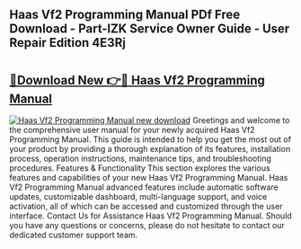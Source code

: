 ## Haas Vf2 Programming Manual PDf Free Download - Part-lZK Service Owner Guide - User Repair Edition 4E3Rj

# <h2><a href="http://bc6780.oget.top/?id=Haas+Vf2+Programming+Manual">🔗Download New 👉🔴 Haas Vf2 Programming Manual</a></h2>

[![Haas Vf2 Programming Manual new download](https://i.imgur.com/5g1atiW.png)](http://bc6780.oget.top/?id=Haas+Vf2+Programming+Manual)
Greetings and welcome to the comprehensive user manual for your newly acquired Haas Vf2 Programming Manual. This guide is intended to help you get the most out of your product by providing a thorough explanation of its features, installation process, operation instructions, maintenance tips, and troubleshooting procedures. Features & Functionality This section explores the various features and capabilities of your new Haas Vf2 Programming Manual. Haas Vf2 Programming Manual advanced features include automatic software updates, customizable dashboard, multi-language support, and voice activation, all of which can be accessed and customized through the user interface. Contact Us for Assistance Haas Vf2 Programming Manual. Should you have any questions or concerns, please do not hesitate to contact our dedicated customer support team.
